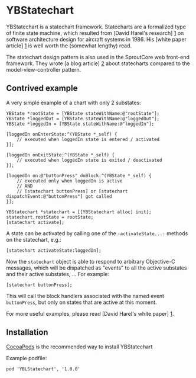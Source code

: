 YBStatechart
============

YBStatechart is a statechart framework. Statecharts are a formalized type of finite state machine, which resulted from [David Harel's research] [1] on software architecture design for aircraft systems in 1986. His [white paper article] [1] is well worth the (somewhat lengthy) read.

The statechart design pattern is also used in the SproutCore web front-end framework. They wrote [a blog article] [2] about statecharts compared to the model-view-controller pattern.

Contrived example
-----------------

A very simple example of a chart with only 2 substates:

	YBState *rootState = [YBState stateWithName:@"rootState"];
	YBState *loggedOut = [YBState stateWithName:@"loggedOut"];
    YBState *loggedIn = [YBState stateWithName:@"loggedIn"];
    
	[loggedIn onEnterState:^(YBState *_self) {
        // executed when loggedIn state is entered / activated
    }];
    
    [loggedIn onExitState:^(YBState *_self) {
        // executed when loggedIn state is exited / deactivated
    }];
    
    [loggedIn on:@"buttonPress" doBlock:^(YBState *_self) {
        // executed only when loggedIn is active
		// AND 
		// [statechart buttonPress] or [statechart dispatchEvent:@"buttonPress"] got called
    }];
	
    YBStatechart *statechart = [[YBStatechart alloc] init];
    statechart.rootState = rootState;
    [statechart activate];

A state can be activated by calling one of the `-activateState...:` methods on the statechart, e.g.:

	[statechart activateState:loggedIn];

Now the `statechart` object is able to respond to arbitrary Objective-C messages, which will be dispatched as "events" to all the active substates and their active substates, ... For example:

	[statechart buttonPress];
	
This will call the block handlers associated with the named event `buttonPress`, but only on states that are active at this moment.

For more useful examples, please read [David Harel's white paper] [1].

Installation
------------
[CocoaPods][3] is the recommended way to install YBStatechart

Example podfile:

	pod 'YBLStatechart', '1.0.0'

[1]: http://www.wisdom.weizmann.ac.il/~harel/SCANNED.PAPERS/Statecharts.pdf
[2]: http://blog.sproutcore.com/statecharts-in-sproutcore/
[3]: http://cocoapods.org